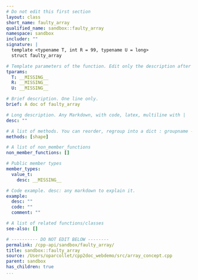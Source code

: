 ```yaml
---
# Do not edit this first section
layout: class
short_name: faulty_array
qualified_name: sandbox::faulty_array
namespace: sandbox
includer: ""
signature: |
  template <typename T, int R = 99, typename U = long>
  struct faulty_array

# Template parameters of the function. Edit only the description after the :
tparams:
  T: __MISSING__
  R: __MISSING__
  U: __MISSING__

# Brief description. One line only.
brief: A doc of faulty_array

# Long description. Any Markdown, with code, latex, multiline with |
desc: ""

# A list of methods. You can reorder, regroup into a dict : groupname -> list
methods: [shape]

# A list of non_member_functions
non_member_functions: []

# Public member types
member_types:
  value_t:
    desc: __MISSING__

# Code example. desc: any markdown to explain it.
example:
  desc: ""
  code: ""
  comment: ""

# A list of related functions/classes
see-also: []

# ---------- DO NOT EDIT BELOW --------
permalink: /cpp-api/sandbox/faulty_array/
title: sandbox::faulty_array
source: /Users/oparcollet/cpp2doc_webdemo/src/array_concept.cpp
parent: sandbox
has_children: true
...
```


